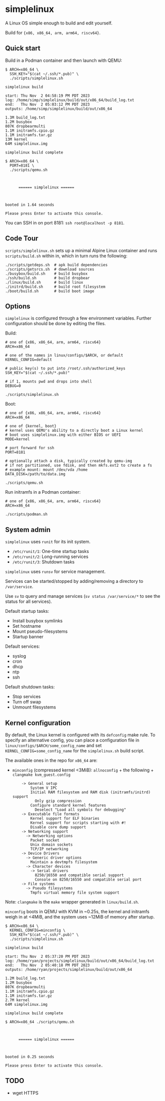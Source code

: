 # simplelinux

A Linux OS simple enough to build and edit yourself.

Build for `{x86, x86_64, arm, arm64, riscv64}`.

## Quick start

Build in a Podman container and then launch with QEMU:

```
$ ARCH=x86_64 \
  SSH_KEY="$(cat ~/.ssh/*.pub)" \
  ./scripts/simplelinux.sh

simplelinux build

start: Thu Nov  2 04:58:19 PM PDT 2023
log: /home/simp/simplelinux/build/out/x86_64/build_log.txt
end:   Thu Nov  2 05:03:12 PM PDT 2023
outputs: /home/simp/simplelinux/build/out/x86_64

1.3M build_log.txt
1.2M busybox
807K dropbearmulti
1.1M initramfs.cpio.gz
1.1M initramfs.tar.gz
13M kernel
64M simplelinux.img

simplelinux build complete

$ ARCH=x86_64 \
  PORT=8181 \
  ./scripts/qemu.sh



      ====== simplelinux ======



booted in 1.64 seconds

Please press Enter to activate this console.
```

You can SSH in on port 8181: `ssh root@localhost -p 8181`.

## Code Tour

`scripts/simplelinux.sh` sets up a minimal Alpine Linux container and runs
`scripts/build.sh` within in, which in turn runs the following:

```
./scripts/getdeps.sh  # apk build dependencies
./scripts/getsrcs.sh  # download sources
./busybox/build.sh    # build busybox
./ssh/build.sh        # build dropbear
./linux/build.sh      # build linux
./initrd/build.sh     # build root filesystem
./boot/build.sh       # build boot image
```

## Options

`simplelinux` is configured through a few environment variables. Further
configuration should be done by editing the files.

Build:

```
# one of {x86, x86_64, arm, arm64, riscv64}
ARCH=x86_64

# one of the names in linux/configs/$ARCH, or default
KERNEL_CONFIG=default

# public key(s) to put into /root/.ssh/authorized_keys
SSH_KEY="$(cat ~/.ssh/*.pub)"

# if 1, mounts pwd and drops into shell
DEBUG=0

./scripts/simplelinux.sh
```

Boot:

```
# one of {x86, x86_64, arm, arm64, riscv64}
ARCH=x86_64

# one of {kernel, boot}
# kernel uses QEMU's ability to a directly boot a Linux kernel
# boot uses simplelinux.img with either BIOS or UEFI
MODE=kernel

# port forward for ssh
PORT=8181

# optionally attach a disk, typically created by qemu-img
# if not partitioned, use fdisk, and then mkfs.ext2 to create a fs
# example mount: mount /dev/vda /home
DATA_DISK=/path/to/data.img

./scripts/qemu.sh
```

Run initramfs in a Podman container:

```
# one of {x86, x86_64, arm, arm64, riscv64}
ARCH=x86_64

./scripts/podman.sh
```

## System admin

`simplelinux` uses `runit` for its init system.

* `/etc/runit/1`: One-time startup tasks
* `/etc/runit/2`: Long-running services
* `/etc/runit/3`: Shutdown tasks

`simplelinux` uses `runsv` for service management.

Services can be started/stopped by adding/removing a directory to
`/var/service`.

Use `sv` to query and manage services (`sv status /var/service/*` to see the
status for all services).

Default startup tasks:
* Install busybox symlinks
* Set hostname
* Mount pseudo-filesystems
* Startup banner

Default services:
* syslog
* cron
* dhcp
* ntp
* ssh

Default shutdown tasks:
* Stop services
* Turn off swap
* Unmount filesystems

## Kernel configuration

By default, the Linux kernel is configured with its `defconfig` make rule.
To specify an alternative config, you can place a configuration file in
`linux/configs/$ARCH/some_config_name` and set `KERNEL_CONFIG=some_config_name`
for the `simplelinux.sh` build script.

The available ones in the repo for `x86_64` are:
* `minconfig` (compressed kernel <3MiB): `allnoconfig` + the following +
  `clangmake kvm_guest.config`
    ```
        -> General setup
            System V IPC
            Initial RAM filesystem and RAM disk (initramfs/initrd) support
              Only gzip compression
            Configure standard kernel features
              Deselect "Load all symbols for debugging"
        -> Executable file formats
            Kernel support for ELF binaries
            Kernel support for scripts starting with #!
            Disable core dump support
        -> Networking support
          -> Networking options
            Packet socket
            Unix domain sockets
            TCP/IP networking
        -> Device Drivers
          -> Generic driver options
            Maintain a devtmpfs filesystem
          -> Character devices
            -> Serial drivers
              8250/16550 and compatible serial support
              Console on 8250/16550 and compatible serial port
        -> File systems
          -> Pseudo filesystems
            Tmpfs virtual memory file system support
    ```

Note: `clangmake` is the `make` wrapper generated in `linux/build.sh`.

`minconfig` boots in QEMU with KVM in ~0.25s, the kernel and initramfs weigh in
at <4MiB, and the system uses ~12MiB of memory after startup.

```
$ ARCH=x86_64 \
  KERNEL_CONFIG=minconfig \
  SSH_KEY="$(cat ~/.ssh/*.pub)" \
  ./scripts/simplelinux.sh

simplelinux build

start: Thu Nov  2 05:37:20 PM PDT 2023
log: /home/ryan/projects/simplelinux/build/out/x86_64/build_log.txt
end:   Thu Nov  2 05:40:18 PM PDT 2023
outputs: /home/ryan/projects/simplelinux/build/out/x86_64

1.2M build_log.txt
1.2M busybox
807K dropbearmulti
1.1M initramfs.cpio.gz
1.1M initramfs.tar.gz
2.7M kernel
64M simplelinux.img

simplelinux build complete

$ ARCH=x86_64 ./scripts/qemu.sh



      ====== simplelinux ======



booted in 0.25 seconds

Please press Enter to activate this console.
```

## TODO
* wget HTTPS
